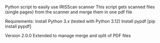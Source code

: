 Python script to easily use IRISScan scanner
This script gets scanned files (single pages) from the scanner and merge them in one pdf file

Requirements:
Install Python 3.x (tested with Python 3.12)
Install pypdf [pip install pypdf]


Version 2.0.0
Extended to manage merge and split of PDF files

